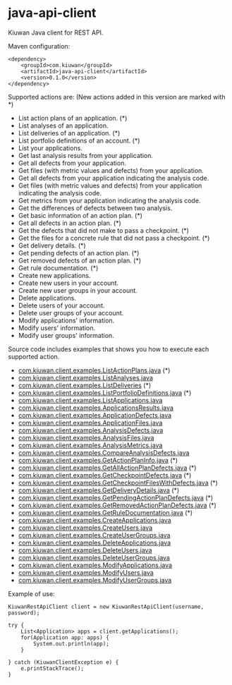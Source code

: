 java-api-client
===============

Kiuwan Java client for REST API.

Maven configuration:

	<dependency>
		<groupId>com.kiuwan</groupId>
		<artifactId>java-api-client</artifactId>
		<version>0.1.0</version>
	</dependency>
		
Supported actions are: (New actions added in this version are marked with *)

  - List action plans of an application. (*)
  - List analyses of an application.
  - List deliveries of an application. (*)
  - List portfolio definitions of an account. (*)
  - List your applications.
  - Get last analysis results from your application.
  - Get all defects from your application.
  - Get files (with metric values and defects) from your application.
  - Get all defects from your application indicating the analysis code.
  - Get files (with metric values and defects) from your application indicating the analysis code.
  - Get metrics from your application indicating the analysis code.
  - Get the differences of defects between two analysis.
  - Get basic information of an action plan. (*)
  - Get all defects in an action plan. (*)
  - Get the defects that did not make to pass a checkpoint. (*)
  - Get the files for a concrete rule that did not pass a checkpoint. (*)
  - Get delivery details. (*)
  - Get pending defects of an action plan. (*)
  - Get removed defects of an action plan. (*)
  - Get rule documentation. (*)
  - Create new applications.
  - Create new users in your account.
  - Create new user groups in your account.
  - Delete applications.
  - Delete users of your account.
  - Delete user groups of your account.
  - Modify applications' information.
  - Modify users' information.
  - Modify user groups' information.
  
Source code includes examples that shows you how to execute each supported action.

  - <a href="src/main/java/com/kiuwan/client/examples/ListActionPlans.java">com.kiuwan.client.examples.ListActionPlans.java</a> (*)
  - <a href="src/main/java/com/kiuwan/client/examples/ListAnalyses.java">com.kiuwan.client.examples.ListAnalyses.java</a>
  - <a href="src/main/java/com/kiuwan/client/examples/ListDeliveries.java">com.kiuwan.client.examples.ListDeliveries</a> (*)
  - <a href="src/main/java/com/kiuwan/client/examples/ListActionPlans.java">com.kiuwan.client.examples.ListPortfolioDefinitions.java</a> (*)
  - <a href="src/main/java/com/kiuwan/client/examples/ListApplications.java">com.kiuwan.client.examples.ListApplications.java</a>
  - <a href="src/main/java/com/kiuwan/client/examples/ApplicationsResults.java">com.kiuwan.client.examples.ApplicationsResults.java</a>
  - <a href="src/main/java/com/kiuwan/client/examples/ApplicationDefects.java">com.kiuwan.client.examples.ApplicationDefects.java</a>
  - <a href="src/main/java/com/kiuwan/client/examples/ApplicationFiles.java">com.kiuwan.client.examples.ApplicationFiles.java</a>
  - <a href="src/main/java/com/kiuwan/client/examples/AnalysisDefects.java">com.kiuwan.client.examples.AnalysisDefects.java</a>
  - <a href="src/main/java/com/kiuwan/client/examples/AnalysisFiles.java">com.kiuwan.client.examples.AnalysisFiles.java</a>
  - <a href="src/main/java/com/kiuwan/client/examples/AnalysisMetrics.java">com.kiuwan.client.examples.AnalysisMetrics.java</a>
  - <a href="src/main/java/com/kiuwan/client/examples/CompareAnalysisDefects.java">com.kiuwan.client.examples.CompareAnalysisDefects.java</a>
  - <a href="src/main/java/com/kiuwan/client/examples/GetActionPlanInfo.java">com.kiuwan.client.examples.GetActionPlanInfo.java</a> (*)
  - <a href="src/main/java/com/kiuwan/client/examples/GetAllActionPlanDefects.java">com.kiuwan.client.examples.GetAllActionPlanDefects.java</a> (*)
  - <a href="src/main/java/com/kiuwan/client/examples/GetCheckpointDefects.java">com.kiuwan.client.examples.GetCheckpointDefects.java</a> (*) 
  - <a href="src/main/java/com/kiuwan/client/examples/GetCheckpointFilesWithDefects.java">com.kiuwan.client.examples.GetCheckpointFilesWithDefects.java</a> (*)
  - <a href="src/main/java/com/kiuwan/client/examples/GetDeliveryDetails.java">com.kiuwan.client.examples.GetDeliveryDetails.java</a> (*)
  - <a href="src/main/java/com/kiuwan/client/examples/GetPendingActionPlanDefects.java">com.kiuwan.client.examples.GetPendingActionPlanDefects.java</a> (*)
  - <a href="src/main/java/com/kiuwan/client/examples/GetRemovedActionPlanDefects.java">com.kiuwan.client.examples.GetRemovedActionPlanDefects.java</a> (*)
  - <a href="src/main/java/com/kiuwan/client/examples/GetRemovedActionPlanDefects.java">com.kiuwan.client.examples.GetRuleDocumentation.java</a> (*)  
  - <a href="src/main/java/com/kiuwan/client/examples/CreateApplications.java">com.kiuwan.client.examples.CreateApplications.java</a> 
  - <a href="src/main/java/com/kiuwan/client/examples/CreateUsers.java">com.kiuwan.client.examples.CreateUsers.java</a>
  - <a href="src/main/java/com/kiuwan/client/examples/CreateUserGroups.java">com.kiuwan.client.examples.CreateUserGroups.java</a>
  - <a href="src/main/java/com/kiuwan/client/examples/DeleteApplications.java">com.kiuwan.client.examples.DeleteApplications.java</a> 
  - <a href="src/main/java/com/kiuwan/client/examples/DeleteUsers.java">com.kiuwan.client.examples.DeleteUsers.java</a>
  - <a href="src/main/java/com/kiuwan/client/examples/DeleteUserGroups.java">com.kiuwan.client.examples.DeleteUserGroups.java</a>
  - <a href="src/main/java/com/kiuwan/client/examples/ModifyApplications.java">com.kiuwan.client.examples.ModifyApplications.java</a>
  - <a href="src/main/java/com/kiuwan/client/examples/ModifyUsers.java">com.kiuwan.client.examples.ModifyUsers.java</a>
  - <a href="src/main/java/com/kiuwan/client/examples/ModifyUserGroups.java">com.kiuwan.client.examples.ModifyUserGroups.java</a>

Example of use:

	KiuwanRestApiClient client = new KiuwanRestApiClient(username, password);

	try {
		List<Application> apps = client.getApplications();
		for(Application app: apps) {
			System.out.println(app);
		}
		
	} catch (KiuwanClientException e) {
		e.printStackTrace();
	}


